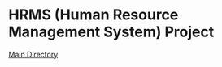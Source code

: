 # HRMS (Human Resource Management System) Project

<a href="https://github.com/emrepelvan/hrmsProject/tree/master/hrms/src/main/java/kodlamaio/hrms">Main Directory </a>
